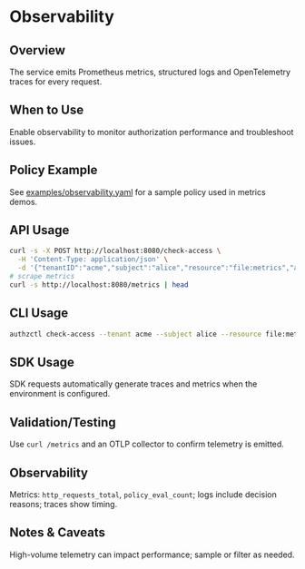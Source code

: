 # Observability

## Overview
The service emits Prometheus metrics, structured logs and OpenTelemetry traces for every request.

## When to Use
Enable observability to monitor authorization performance and troubleshoot issues.

## Policy Example
See [examples/observability.yaml](../examples/observability.yaml) for a sample policy used in metrics demos.

## API Usage
```sh
curl -s -X POST http://localhost:8080/check-access \
  -H 'Content-Type: application/json' \
  -d '{"tenantID":"acme","subject":"alice","resource":"file:metrics","action":"read"}'
# scrape metrics
curl -s http://localhost:8080/metrics | head
```

## CLI Usage
```sh
authzctl check-access --tenant acme --subject alice --resource file:metrics --action read
```

## SDK Usage
SDK requests automatically generate traces and metrics when the environment is configured.

## Validation/Testing
Use `curl /metrics` and an OTLP collector to confirm telemetry is emitted.

## Observability
Metrics: `http_requests_total`, `policy_eval_count`; logs include decision reasons; traces show timing.

## Notes & Caveats
High-volume telemetry can impact performance; sample or filter as needed.
